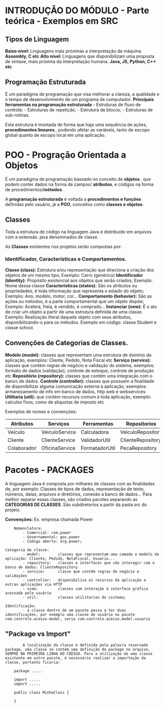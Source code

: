 # INTRODUÇÃO DO MÓDULO - Parte teórica - Exemplos em SRC

## Tipos de Linguagem

<b>Baixo nível: </b> Linguagens mais próximas a interpretação da máquina. <b>Assembly, C etc</b>
<b>Alto nível: </b> Linguagens que disponibilizam uma proposta de sintaxe, mais próxima da interpretação humana. <b>Java, JS, Python, C++ etc </b>

## Programação Estruturada

É um paradigma de programação que visa melhorar a clareza, a qualidade e o tempo de desenvolvimento de um programa de computador.
<b>Principais ferramentas na programação estruturada</b>
    - Estruturas de fluxo de controle;
    - Estruturas de repetição;
    - Estrutura de blocos;
    - Estruturas de sub-rotinas.

Esta estrutura é montada de forma que haja uma sequência de ações, <b> procedimentos lineares </b>, podendo afetar as variáveis, tanto de escopo global quanto de escopo local em uma aplicação.

# POO - Progração Orientada a Objetos

É um paradigma de programação baseado no conceito de <b> objetos </b>, que podem conter dados na forma de campos/ <b>atributos</b>, e códigos na forma de procedimentos/<b>métodos</b>.

A <b>programação estruturada</b> é voltada a <b>procedimentos e funções</b> definidas pelo usuário, já a <b>POO</b>, conceitos como <b>classes e objetos</b>.

## Classes

Toda a estrutura de código na linguagem Java é distribuído em arquivos com a extensão .java denominados de classe.

As <b>Classes</b> existentes nos projetos serão compostas por:

### Identificador, Características e Comportamentos.

<b>Classe (class):</b>              Estrutura e/ou representação que direciona a criação dos objetos de um mesmo tipo;      Exemplo: Carro (genérico)
<b>Identificador (identity):</b>    Propósito existencial aos objetos que serão criados;                                    Exemplo: Nome dessa classe
<b>Características (states):</b>    São os atributos ou propriedades, é toda informação que representa o estado do objeto;  Exemplo: Ano, modelo, motor, cor...
<b>Comportamento (behavior):</b>    São as ações ou métodos, é a parte comportamental que um objeto dispõe;                 Exemplo: Acelera, freia, é vendido, é comprado...
<b>Instanciar (new):</b>            É o ato de criar um objeto a partir de uma estrutura definida de uma classe.            Exemplo: Realização literal daquele objeto com seus atributos, disponibilizando-o para os métodos.
Exemplo em código: classe Student e classe school.

## Convenções de Categorias de Classes.

 <b>Modelo (model):</b> classes que representam uma estrutura de domínio da aplicação, exemplos: Cliente, Pedido, Nota Fiscal etc
 <b>Serviço (service):</b> classes que contém regras de negócio e validação do sistema, exemplos: formato de dados (validação), controle de estoque, controle de produção etc
 <b>Repositório (repository):</b> classes que contém uma integração com o banco de dados.
 <b>Controle (controller):</b> classes que possuem a finalidade de disponibilizar alguma comunicação externa à aplicação, exemplos: armanezamento de info em banco de dados, http web e webservices
 <b>Utilitaria (util):</b> que contém recursos comum à toda aplicação, exemplo: calculos fixos, como de aliquotas de imposto etc

Exemplos de nomes e convenções: 

 | Atributos | Serviços | Ferramentas | Repositorios |
 | ----- | ----- | ----- | ----- |
 | Veículo | VeiculoService | Calculadora | VeiculoRepository |
 | Cliente | ClienteService | ValidadorUtil | ClienteRepository |
 | Colaborador | OficinaService | FormatadorUtil | PecaRepository |

 # Pacotes - PACKAGES

 A linguagem Java é composta por milhares de classes com as finalidades de, por exemplo: Classes de tipos de dados, representação de texto, números, datas, arquivos e diretórios, conexão a banco de dados... Para melhor separar essas classes, são criados pacotes separando as <b>CATEGORIAS DE CLASSES</b>. São subdiretorios a partir da pasta src do projeto.

 <b>Convenções:</b> Ex. empresa chamada Power

        Nomenclatura:
            - Comercial: com.power
            - Governamental: gov.power
            - Código aberto: org.power;

    Categoria de classe:
            - model:        classes que representam uma camada e modelo da aplicação: Cliente, Pedido, NotaFiscal, Usuario...
            - repository:   classes e interfaces que vão interagir com o banco de dados: ClienteRepository
            - service:      classe que contém regras de negócio e validações
            - controller:   disponibiliza os recursos da aplicação a outras aplicações via HTTP
            - view:         classes com interação à interface gráfica acessada pelo usuário
            - util:         classes utilitarias do sistema;

    Identificação:
            - a classe dentro de um pacote passa a ter duas identificações, por exemplo uma classe de usuário no pacote com.controle.acesso.model, seria com.controle.acesso.model.usuario

## "Package vs Import"

            A localização da classe é definida pela palavra reservada package, uma classe só contém uma definição de package no arquivo, SEMPRE NA PRIMEIRA LINHA DO CÓDIGO. Para a utilização de uma classe existente em outro pacote, é necessário realizar a importação da classe, portanto ficaria:


```
    package .....
    
    import .....
    import .....

    public class MinhaClass {

    }
```

    
    
